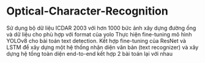 ﻿# Optical-Character-Recognition
Sử dụng bộ dữ liệu ICDAR 2003 với hơn 1000 bức ảnh xây dựng đường ống và dữ liệu cho phù hợp với format của yolo
Thực hiện fine-tuning mô hình YOLOv8 cho bài toán text detection.
Kết hợp fine-tuning của ResNet và LSTM để xây dựng một hệ thống nhận diện văn bản (text recognizer) và xây dựng hệ tống toàn diện end-to-end kết hợp 2 bài toán lại với nhau
